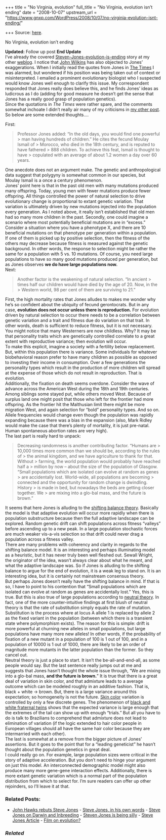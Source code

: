 +++
title = "No Virginia, evolution"
full_title = "No Virginia, evolution isn’t ending"
date = "2008-10-07"
upstream_url = "https://www.gnxp.com/WordPress/2008/10/07/no-virginia-evolution-isnt-ending/"

+++
Source: [here](https://www.gnxp.com/WordPress/2008/10/07/no-virginia-evolution-isnt-ending/).

No Virginia, evolution isn’t ending

**Updated:** Follow up post **End Update**  
I’ve already the covered [Steven-Jones-evolution-is-ending](https://www.gnxp.com/blog/2008/10/steven-jones-is-being-silly.php) story at my other [weblog](https://www.gnxp.com/blog/2008/10/steven-jones-is-being-silly.php). I notice that [John Wilkins](http://scienceblogs.com/evolvingthoughts/2008/10/not_the_end_of_evolution_again.php?utm_source=sbhomepage&utm_medium=link&utm_content=channellink) has also objected to Jones’ exaggerations. When I initially read the quotes from Jones in [The Times](http://www.timesonline.co.uk/tol/news/uk/science/article4894696.ece) I was alarmed, but wondered if his position was being taken out of context or misinterpreted. I emailed a prominent evolutionary biologist who I suspected would know Jones well enough to clarify this issue. My correspondent responded that Jones really does believe this, and he finds Jones’ ideas as ludicrous as I do (adding for good measure he doesn’t get the sense that Jones has a really good grasp of population genetics).  
Since the quotations in *The Times* were rather spare, and the comments somewhat inchoate I didn’t really air many of my criticisms in [my other post](https://www.gnxp.com/blog/2008/10/steven-jones-is-being-silly.php). So below are some extended thoughts….

  
First:

> Professor Jones added: “In the old days, you would find one powerful > man having hundreds of children.” He cites the fecund Moulay Ismail of > Morocco, who died in the 18th century, and is reputed to have fathered > 888 children. To achieve this feat, Ismail is thought to have > copulated with an average of about 1.2 women a day over 60 years.

One anecdote does not an argument make. The genetic and anthropological data suggest that polygyny is somewhat common in our species, but Moulay Ismail is a once a century phenomenon.  
Jones’ point here is that in the past old men with many mutations produced many offspring. Today, young men with fewer mutations produce fewer offspring. All things controlled the power of natural selection to drive evolutionary change is proportional to extant genetic variation. That variation is ultimately driven by new mutations injected into the population every generation. As I noted above, it really isn’t established that old men had so many more children in the past. Secondly, one could imagine a scenario where most potentially beneficial mutations are in “excess.” Consider a situation where you have a phenotype X, and there are 10 beneficial mutations on that phenotype per generation within a population. If one of them is picked up by positive selection, then the fitness of the others may decrease because fitness is measured against the genetic background. In other words, the response to selection might be rather the same for a population with 5 vs. 10 mutations. Of course, you need large populations to have so many good mutations produced per generation, but as Jones observes **we do have large populations now.**  
Next:

> Another factor is the weakening of natural selection. “In ancient > times half our children would have died by the age of 20. Now, in the > Western world, 98 per cent of them are surviving to 21.”

First, the high mortality rates that Jones alludes to makes me wonder why he’s so confident about the ubiquity of fecund gerontocrats. But in any case, **evolution does not occur unless there is reproduction.** For evolution driven by natural selection to occur there needs to be a correlation between genetic variation and a trait and fitness due do variation on that trait. In other words, death is sufficient to reduce fitness, but it is not necessary. You might notice that many Westerners are now childless. Why? It may be that personality traits which are genetically controlled correlate to a great extent with reproductive variance; then evolution will occur.  
To make this explicit, imagine a society with a fertility below replacement. But, within this population there is variance. Some individuals for whatever biobehavioral reason prefer to have many children as possible as opposed to investing their income in consumption. Over a few generations the personality types which result in the production of more children will spread at the expense of those which do not result in reproduction. That is evolution.  
Additionally, the fixation on death seems overdone. Consider the wave of advance across the American West during the 18th and 19th centuries. Among siblings some stayed put, while others moved West. Because of surplus land one might posit that those who left for the frontier had more offspring. As the frontier hit the Malthusian limit there might be more migration West, and again selection for “bold” personality types. And so on. Allele frequencies would change even though the population was rapidly expanding because there was a bias in the expansion (also, Mark Ridley would make the case that there’s plenty of mortality, it is just pre-natal. Human spontaneous abortion rates are very high).  
The last part is really hard to unpack:

> Decreasing randomness is another contributing factor. “Humans are > 10,000 times more common than we should be, according to the rules of > the animal kingdom, and we have agriculture to thank for that. Without > farming, the world population would probably have reached half a > million by now – about the size of the population of Glasgow.  
> “Small populations which are isolated can evolve at random as genes > are accidentally lost. World-wide, all populations are becoming > connected and the opportunity for random change is dwindling. History > is made in bed, but nowadays the beds are getting closer together. We > are mixing into a glo-bal mass, and the future is brown.”

It seems that here Jones is alluding to the [shifting balance theory](https://en.wikipedia.org/wiki/Shifting_balance_theory). Basically the model is that adaptive evolution will occur more rapidly when there is population substructure because then the full adaptive landscape can be explored. Random genetic drift can shift populations across fitness “valleys” before ascending up to a new peak. In a large population stochastic forces are much weaker vis-a-vis selection so that drift could never drag a population across a fitness valley.  
There are many problems with coherency and clarity in regards to the shifting balance model. It is an interesting and perhaps illuminating model as a heuristic, but it has never truly been well fleshed out. Sewall Wright, the originator of the idea, wasn’t always clear about what he meant, and what the adaptive landscape was. So if Jones is alluding to the shifting balance to argue for the end of evolution, it is a weak leg to stand on. It is an interesting idea, but it is certainly not mainstream consensus theory.  
But perhaps Jones doesn’t really have the shifting balance in mind. If that is so, I have to point to his contention that “Small populations which are isolated can evolve at random as genes are accidentally lost.” Yes, this is true. But this is also true of large populations according to [neutral theory](https://en.wikipedia.org/wiki/Neutral_theory_of_molecular_evolution). In fact, one of the more counter-intuitive findings at first blush of neutral theory is that the rate of substitution simply equals the rate of mutation. Substitution is the process where at locus A allele 1 is replaced by allele 2 as the fixed variant in the population (between which there is a transient state where polymorphism exists). The reason for this is simple: drift is more powerful at churning new alleles in small populations, but large populations have many more new alleles! In other words, if the probability of fixation of a new mutant in a population of 100 is 1 out of 100, and in a population of 10000 is 1 out of 1000, there are likely to be an order of magnitude more mutants in the latter population than the former. So they cancel out.  
Neutral theory is just a place to start. It isn’t the be-all-and-end-all, as some people would say. But the last sentence really jumps out at me and suggests that Jones hasn’t thought the whole issue through, “We are mixing into a glo-bal mass, **and the future is brown.**” It is true that there is a great deal of variation in skin color, and that admixture leads to a average outcome which can be modeled roughly in an additive fashion. That is, black + white → brown. But, there is a large variance around this expectation; so homogeneity is not the future. [Skin color](https://www.google.com/cse?cx=017254414699180528062:uyrcvn__yd0&q=skin+color+site:http://scienceblogs.com/gnxp/&sa=Search) variation is controlled by only a few discrete genes. The phenomenon of [black and white fraternal twins](https://www.google.com/cse?cx=017254414699180528062:uyrcvn__yd0&q=black+white+twin+site:http://scienceblogs.com/gnxp/&sa=Search) shows that the expected variance is large enough that the extremes of the tail can show up with enough “trials.” But all you have to do is talk to Brazilians to comprehend that admixture does not lead to elimination of variation (if the logic extended to hair color people in European villages should all have the same hair color because they are intermarried with each other).  
The last is somewhat at a remove from the bigger picture of Jones’ assertions. But it goes to the point that for a “leading geneticist” he hasn’t thought about the population genetics in great deal.  
I could really go on. For example, large population sizes were critical in the story of adaptive acceleration. But you don’t need to hinge your argument on just this model. An interconnected demographic model might also produce many more gene-gene interaction effects. Additionally, there is more extant genetic variation which is a normal part of the population distribution from which to select for. I’m sure readers can offer up other rejoinders, so I’ll leave it at that.

### Related Posts:

- [John Hawks rebuts Steve
  Jones](https://www.gnxp.com/WordPress/2008/10/11/john-hawks-rebuts-steve-jones/) - [Steve Jones, in his own
  words](https://www.gnxp.com/WordPress/2008/10/14/steve-jones-in-his-own-words/) - [Steve Jones on Darwin and
  Inbreeding](https://www.gnxp.com/WordPress/2009/01/19/steve-jones-on-darwin-and-inbreeding/) - [Steven Jones is being
  silly](https://www.gnxp.com/WordPress/2008/10/06/steven-jones-is-being-silly/) - [Steve Jones
  Article](https://www.gnxp.com/WordPress/2007/07/17/steve-jones-article/) - [Film on
  evolution?](https://www.gnxp.com/WordPress/2006/10/01/film-on-evolution/)

### *Related*

[](https://www.addtoany.com/add_to/facebook?linkurl=https%3A%2F%2Fwww.gnxp.com%2FWordPress%2F2008%2F10%2F07%2Fno-virginia-evolution-isnt-ending%2F&linkname=No%20%20Virginia%2C%20evolution%20isn%E2%80%99t%20ending "Facebook")[](https://www.addtoany.com/add_to/twitter?linkurl=https%3A%2F%2Fwww.gnxp.com%2FWordPress%2F2008%2F10%2F07%2Fno-virginia-evolution-isnt-ending%2F&linkname=No%20%20Virginia%2C%20evolution%20isn%E2%80%99t%20ending "Twitter")[](https://www.addtoany.com/add_to/email?linkurl=https%3A%2F%2Fwww.gnxp.com%2FWordPress%2F2008%2F10%2F07%2Fno-virginia-evolution-isnt-ending%2F&linkname=No%20%20Virginia%2C%20evolution%20isn%E2%80%99t%20ending "Email")[](https://www.addtoany.com/share)

